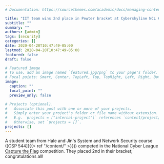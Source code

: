 ```yaml
---
# Documentation: https://sourcethemes.com/academic/docs/managing-content/

title: "IIT team wins 2nd place in Pewter bracket at Cyberskyline NCL CTF!"
subtitle: ""
summary: ""
authors: [admin]
tags: [security]
categories: []
date: 2020-04-20T10:47:49-05:00
lastmod: 2020-04-20T10:47:49-05:00
featured: false
draft: false

# Featured image
# To use, add an image named `featured.jpg/png` to your page's folder.
# Focal points: Smart, Center, TopLeft, Top, TopRight, Left, Right, BottomLeft, Bottom, BottomRight.
image:
  caption: ""
  focal_point: ""
  preview_only: false

# Projects (optional).
#   Associate this post with one or more of your projects.
#   Simply enter your project's folder or file name without extension.
#   E.g. `projects = ["internal-project"]` references `content/project/deep-learning/index.md`.
#   Otherwise, set `projects = []`.
projects: []
---
```


A student team from Hale and Jin's System and Network Security course ([CSP 544]({{< ref "/content/" >}})) competed
in the National Cyber League [Capture the Flag](https://cyberskyline.com/events/ncl) competition. They placed
2nd in their bracket; congratulations all!
